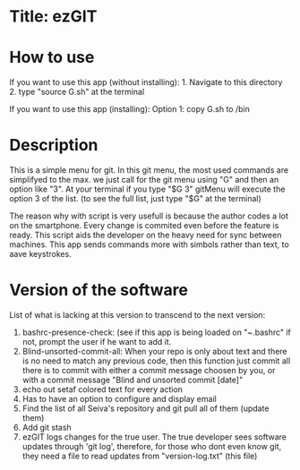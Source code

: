 # Title: ezGIT

# How to use
If you want to use this app (without installing):
	1. Navigate to this directory
	2. type "source G.sh" at the terminal

If you want to use this app (installing):
	Option 1: copy G.sh to /bin

# Description
This is a simple menu for git. In this git menu, the most used commands are simplifyed to the max. we just call for the git menu using "G" and then an option like "3". At your terminal if you type "$G 3" gitMenu will execute the option 3 of the list. (to see the full list, just type "$G" at the terminal)

The reason why with script is very usefull is because the author codes a lot on the smartphone. Every change is commited even before the feature is ready. This script aids the developer on the heavy need for sync between machines.
This app sends commands more with simbols rather than text, to aave keystrokes. 


# Version of the software
List of what is lacking at this version to transcend to the next version:
1. bashrc-presence-check: (see if this app is being loaded on "~.bashrc" if not, prompt the user if he want to add it.
2. Blind-unsorted-commit-all: When your repo is only about text and there is no need to match any previous code, then this function just commit all there is to commit with either a commit message choosen by you, or with a commit message "Blind and unsorted commit [date]"
4. echo out setaf colored text for every action
6. Has to have an option to configure and display email
7. Find the list of all Seiva's repository and git pull all of them (update them)
8. Add git stash
9. ezGIT logs changes for the true user. The true developer sees software updates through 'git log', therefore, for those who dont even know git, they need a file to read updates from "version-log.txt" (this file)


